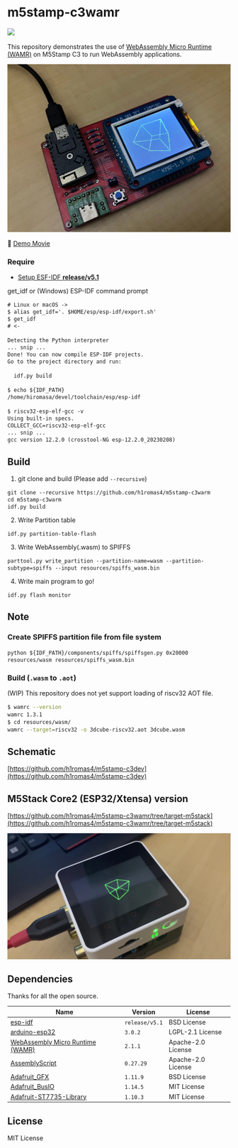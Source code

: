 # m5stamp-c3wamr

![](https://github.com/h1romas4/m5stamp-c3wamr/workflows/Build/badge.svg)

This repository demonstrates the use of [WebAssembly Micro Runtime (WAMR)](https://github.com/bytecodealliance/wasm-micro-runtime) on M5Stamp C3 to run WebAssembly applications.

![Demo](https://github.com/h1romas4/m5stamp-c3wamr/blob/main/assets/images/wamr-01.jpg?raw=true)

🎥 [Demo Movie](https://www.youtube.com/watch?v=WbJujIf2P-4)

### Require

- [Setup ESF-IDF **release/v5.1**](https://docs.espressif.com/projects/esp-idf/en/release-v5.1/esp32c3/get-started/linux-macos-setup.html)

get_idf or (Windows) ESP-IDF command prompt

```
# Linux or macOS ->
$ alias get_idf='. $HOME/esp/esp-idf/export.sh'
$ get_idf
# <-

Detecting the Python interpreter
... snip ...
Done! You can now compile ESP-IDF projects.
Go to the project directory and run:

  idf.py build

$ echo ${IDF_PATH}
/home/hiromasa/devel/toolchain/esp/esp-idf

$ riscv32-esp-elf-gcc -v
Using built-in specs.
COLLECT_GCC=riscv32-esp-elf-gcc
... snip ...
gcc version 12.2.0 (crosstool-NG esp-12.2.0_20230208)
```

## Build

1. git clone and build (Please add `--recursive`)

```
git clone --recursive https://github.com/h1romas4/m5stamp-c3warm
cd m5stamp-c3warm
idf.py build
```

2. Write Partition table

```
idf.py partition-table-flash
```

3. Write WebAssembly(.wasm) to SPIFFS

```
parttool.py write_partition --partition-name=wasm --partition-subtype=spiffs --input resources/spiffs_wasm.bin
```

4. Write main program to go!

```
idf.py flash monitor
```

## Note

### Create SPIFFS partition file from file system

```
python ${IDF_PATH}/components/spiffs/spiffsgen.py 0x20000 resources/wasm resources/spiffs_wasm.bin
```

### Build (`.wasm` to `.aot`)

(WIP) This repository does not yet support loading of riscv32 AOT file.

```bash
$ wamrc --version
wamrc 1.3.1
$ cd resources/wasm/
wamrc --target=riscv32 -o 3dcube-riscv32.aot 3dcube.wasm
```

## Schematic

[https://github.com/h1romas4/m5stamp-c3dev](https://github.com/h1romas4/m5stamp-c3dev)

## M5Stack Core2 (ESP32/Xtensa) version

[https://github.com/h1romas4/m5stamp-c3wamr/tree/target-m5stack](https://github.com/h1romas4/m5stamp-c3wamr/tree/target-m5stack)

![Demo](https://github.com/h1romas4/m5stamp-c3wamr/blob/main/assets/images/wamr-02.jpg?raw=true)

## Dependencies

Thanks for all the open source.

|Name|Version|License|
|-|-|--|
|[esp-idf](https://docs.espressif.com/projects/esp-idf/en/release-v5.1/esp32c3/get-started/index.html)|`release/v5.1`|BSD License|
|[arduino-esp32](https://github.com/espressif/arduino-esp32/releases/tag/3.0.2)|`3.0.2`|LGPL-2.1 License|
|[WebAssembly Micro Runtime (WAMR)](https://github.com/bytecodealliance/wasm-micro-runtime)|`2.1.1`|Apache-2.0 License|
|[AssemblyScript](https://github.com/AssemblyScript/assemblyscript)|`0.27.29`|Apache-2.0 License|
|[Adafruit_GFX](https://github.com/adafruit/Adafruit-GFX-Library)|`1.11.9`|BSD License|
|[Adafruit_BusIO](https://github.com/adafruit/Adafruit_BusIO)|`1.14.5`|MIT License|
|[Adafruit-ST7735-Library](https://github.com/adafruit/Adafruit-ST7735-Library)|`1.10.3`|MIT License|

## License

MIT License
